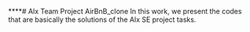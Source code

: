 ****# Alx Team Project AirBnB_clone
In this work, we present the codes that are basically the solutions of the Alx SE project tasks.

